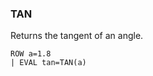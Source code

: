 <!--
This is generated by ESQL's AbstractFunctionTestCase. Do no edit it. See ../README.md for how to regenerate it.
-->

### TAN
Returns the tangent of an angle.

```
ROW a=1.8 
| EVAL tan=TAN(a)
```
